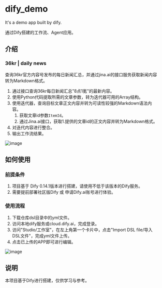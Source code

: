 # dify_demo
It's a demo app built by dify.

通过Dify搭建的工作流、Agent应用。

## 介绍
### 36kr | daily news
查询36kr官方内容号发布的每日新闻汇总，并通过jina.ai的接口服务获取新闻内容转为Markdown格式。

1. 通过接口查询36kr每日新闻汇总"8点1氪"的最新内容。
2. 使用Python代码提取所需的文章参数，转为迭代器可用的Array结构。
3. 使用迭代器，查询目标文章正文内容并转为可读性较强的Markdown语法内容。
	1. 获取文章id参数`ItemId`。
	2. 通过Jina.ai接口，获取1.提供的文章id的正文内容并转为Markdown格式。
4. 对迭代内容进行整合。
5. 输出工作流结果。

![image](https://github.com/user-attachments/assets/fc619073-6b2a-4fc7-9ae8-668673e45b96)


## 如何使用
### 前提条件
1. 项目基于 Dify 0.14.1版本进行搭建，请使用不低于该版本的Dify服务。
2. 需要提前部署社区版Dify 或 申请Dify.ai账号进行体验。

### 使用流程
1. 下载仓库dsl目录中的yml文件。
2. 访问本地dify服务或cloud.dify.ai，完成登录。
3. 访问"Studio/工作室"，在左上角第一个卡片中，点击"Import DSL file/导入DSL文件"，完成yml文件上传。
4. 点击已上传的APP即可进行编辑。

![image](https://github.com/user-attachments/assets/1d0b0f18-6aad-4145-b25f-31279bf14ab9)

## 说明
本项目基于Dify进行搭建，仅供学习与参考。
